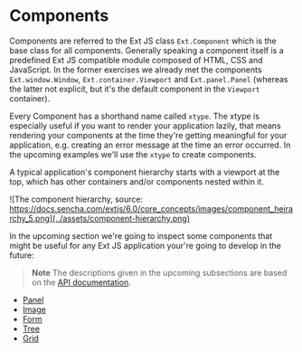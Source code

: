# Components

Components are referred to the Ext JS class `Ext.Component` which is the base
class for all components. Generally speaking a component itself is a predefined
Ext JS compatible module composed of HTML, CSS and JavaScript. In the former
exercises we already met the components `Ext.window.Window`, `Ext.container.Viewport`
and `Ext.panel.Panel` (whereas the latter not explicit, but it's the default
component in the `Viewport` container).

Every Component has a shorthand name called `xtype`. The xtype is especially
useful if you want to render your application lazily, that means rendering your
components at the time they're getting meaningful for your application, e.g.
creating an error message at the time an error occurred. In the upcoming examples
we'll use the `xtype` to create components.

A typical application's component hierarchy starts with a viewport at the top,
which has other containers and/or components nested within it.

![The component hierarchy, source: https://docs.sencha.com/extjs/6.0/core_concepts/images/component_heirarchy_5.png](../assets/component-hierarchy.png)

In the upcoming section we're going to inspect some components that might be
useful for any Ext JS application your're going to develop in the future:

> **Note** The descriptions given in the upcoming subsections are based on the
           [API documentation](http://docs.sencha.com/extjs/6.0/6.0.0-classic/#!/api/Ext.Component).

* [Panel](./panel.md)
* [Image](./image.md)
* [Form](./form.md)
* [Tree](./tree.md)
* [Grid](./grid.md)
